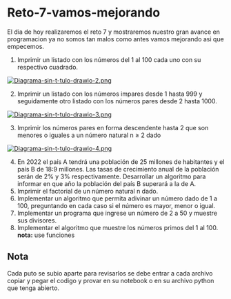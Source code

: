 # Reto-7-vamos-mejorando

El dia de hoy realizaremos el reto 7 y mostraremos nuestro gran avance en programacion ya no somos tan malos como antes vamos mejorando asi que empecemos.


1. Imprimir un listado con los números del 1 al 100 cada uno con su respectivo cuadrado.

[![Diagrama-sin-t-tulo-drawio-2.png](https://i.postimg.cc/SRFGxzrv/Diagrama-sin-t-tulo-drawio-2.png)](https://postimg.cc/dk6CW3g2)


2.  Imprimir un listado con los números impares desde 1 hasta 999 y seguidamente otro listado con los números pares desde 2 hasta 1000.

[![Diagrama-sin-t-tulo-drawio-3.png](https://i.postimg.cc/tJvCzFMr/Diagrama-sin-t-tulo-drawio-3.png)](https://postimg.cc/y39H13B9)

3.  Imprimir los números pares en forma descendente hasta 2 que son menores o iguales a un número natural n ≥ 2 dado

[![Diagrama-sin-t-tulo-drawio-4.png](https://i.postimg.cc/fyy5Fh8w/Diagrama-sin-t-tulo-drawio-4.png)](https://postimg.cc/PvGmp0Gc)

4. En 2022 el país A tendrá una población de 25 millones de habitantes y el país B de 18:9 millones. Las tasas de crecimiento anual de la población serán de 2% y 3% respectivamente. Desarrollar un algoritmo para informar en que año la población del país B superará a
la de A.
5. Imprimir el factorial de un número natural n dado.
6. Implementar un algoritmo que permita adivinar un número dado de 1 a 100, preguntando en cada caso si el número es mayor, menor o igual.
7. Implementar un programa que ingrese un número de 2 a 50 y muestre sus divisores.
8. Implementar el algoritmo que muestre los números primos del 1 al 100. **nota:** use funciones
## Nota
Cada puto se subio aparte para revisarlos se debe entrar a cada archivo copiar y pegar el codigo y provar en su notebook o en su archivo python que tenga abierto.
